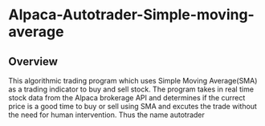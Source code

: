 # Alpaca-Autotrader-Simple-moving-average

## Overview
This algorithmic trading program which uses Simple Moving Average(SMA) as a trading indicator to buy and sell stock.
The program takes in real time stock data from the Alpaca brokerage API and determines 
if the currect price is a good time to buy or sell using SMA and excutes the trade without the need for human intervention.
Thus the name autotrader
